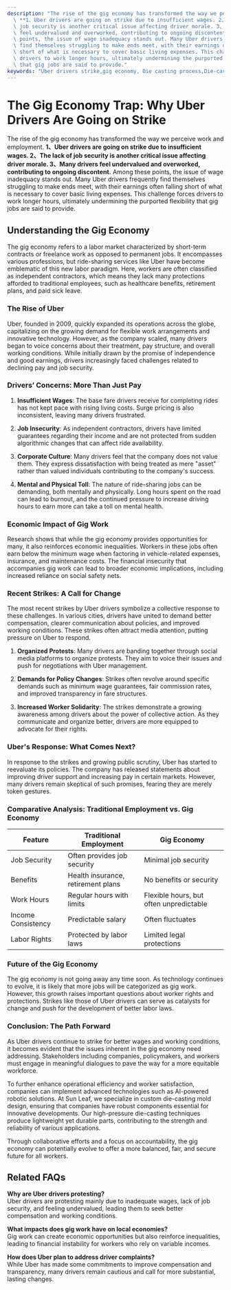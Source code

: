 ```yaml
---
description: "The rise of the gig economy has transformed the way we perceive work and employment.\
  \ **1、Uber drivers are going on strike due to insufficient wages. 2、The lack of\
  \ job security is another critical issue affecting driver morale. 3、Many drivers\
  \ feel undervalued and overworked, contributing to ongoing discontent.** Among these\
  \ points, the issue of wage inadequacy stands out. Many Uber drivers frequently\
  \ find themselves struggling to make ends meet, with their earnings often falling\
  \ short of what is necessary to cover basic living expenses. This challenge forces\
  \ drivers to work longer hours, ultimately undermining the purported flexibility\
  \ that gig jobs are said to provide."
keywords: "Uber drivers strike,gig economy, Die casting process,Die-cast aluminum"
---
```

# The Gig Economy Trap: Why Uber Drivers Are Going on Strike

The rise of the gig economy has transformed the way we perceive work and employment. **1、Uber drivers are going on strike due to insufficient wages. 2、The lack of job security is another critical issue affecting driver morale. 3、Many drivers feel undervalued and overworked, contributing to ongoing discontent.** Among these points, the issue of wage inadequacy stands out. Many Uber drivers frequently find themselves struggling to make ends meet, with their earnings often falling short of what is necessary to cover basic living expenses. This challenge forces drivers to work longer hours, ultimately undermining the purported flexibility that gig jobs are said to provide.

## **Understanding the Gig Economy**

The gig economy refers to a labor market characterized by short-term contracts or freelance work as opposed to permanent jobs. It encompasses various professions, but ride-sharing services like Uber have become emblematic of this new labor paradigm. Here, workers are often classified as independent contractors, which means they lack many protections afforded to traditional employees, such as healthcare benefits, retirement plans, and paid sick leave.

### **The Rise of Uber**

Uber, founded in 2009, quickly expanded its operations across the globe, capitalizing on the growing demand for flexible work arrangements and innovative technology. However, as the company scaled, many drivers began to voice concerns about their treatment, pay structure, and overall working conditions. While initially drawn by the promise of independence and good earnings, drivers increasingly faced challenges related to declining pay and job security.

### **Drivers’ Concerns: More Than Just Pay**

1. **Insufficient Wages**: The base fare drivers receive for completing rides has not kept pace with rising living costs. Surge pricing is also inconsistent, leaving many drivers frustrated.
   
2. **Job Insecurity**: As independent contractors, drivers have limited guarantees regarding their income and are not protected from sudden algorithmic changes that can affect ride availability.

3. **Corporate Culture**: Many drivers feel that the company does not value them. They express dissatisfaction with being treated as mere "asset" rather than valued individuals contributing to the company's success.

4. **Mental and Physical Toll**: The nature of ride-sharing jobs can be demanding, both mentally and physically. Long hours spent on the road can lead to burnout, and the continued pressure to increase driving hours to earn more can take a toll on mental health.

### **Economic Impact of Gig Work**

Research shows that while the gig economy provides opportunities for many, it also reinforces economic inequalities. Workers in these jobs often earn below the minimum wage when factoring in vehicle-related expenses, insurance, and maintenance costs. The financial insecurity that accompanies gig work can lead to broader economic implications, including increased reliance on social safety nets.

### **Recent Strikes: A Call for Change**

The most recent strikes by Uber drivers symbolize a collective response to these challenges. In various cities, drivers have united to demand better compensation, clearer communication about policies, and improved working conditions. These strikes often attract media attention, putting pressure on Uber to respond.

1. **Organized Protests**: Many drivers are banding together through social media platforms to organize protests. They aim to voice their issues and push for negotiations with Uber management.

2. **Demands for Policy Changes**: Strikes often revolve around specific demands such as minimum wage guarantees, fair commission rates, and improved transparency in fare structures.

3. **Increased Worker Solidarity**: The strikes demonstrate a growing awareness among drivers about the power of collective action. As they communicate and organize better, drivers are more equipped to advocate for their rights.

### **Uber's Response: What Comes Next?**

In response to the strikes and growing public scrutiny, Uber has started to reevaluate its policies. The company has released statements about improving driver support and increasing pay in certain markets. However, many drivers remain skeptical of such promises, fearing they are merely token gestures.

### **Comparative Analysis: Traditional Employment vs. Gig Economy**

| Feature                    | Traditional Employment                 | Gig Economy                             |
|----------------------------|---------------------------------------|-----------------------------------------|
| Job Security                | Often provides job security           | Minimal job security                    |
| Benefits                    | Health insurance, retirement plans    | No benefits or security                 |
| Work Hours                  | Regular hours with limits             | Flexible hours, but often unpredictable |
| Income Consistency           | Predictable salary                    | Often fluctuates                        |
| Labor Rights                | Protected by labor laws               | Limited legal protections                |

### **Future of the Gig Economy**

The gig economy is not going away any time soon. As technology continues to evolve, it is likely that more jobs will be categorized as gig work. However, this growth raises important questions about worker rights and protections. Strikes like those of Uber drivers can serve as catalysts for change and push for the development of better labor laws.

### **Conclusion: The Path Forward**

As Uber drivers continue to strike for better wages and working conditions, it becomes evident that the issues inherent in the gig economy need addressing. Stakeholders including companies, policymakers, and workers must engage in meaningful dialogues to pave the way for a more equitable workforce. 

To further enhance operational efficiency and worker satisfaction, companies can implement advanced technologies such as AI-powered robotic solutions. At Sun Leaf, we specialize in custom die-casting mold design, ensuring that companies have robust components essential for innovative developments. Our high-pressure die-casting techniques produce lightweight yet durable parts, contributing to the strength and reliability of various applications.

Through collaborative efforts and a focus on accountability, the gig economy can potentially evolve to offer a more balanced, fair, and secure future for all workers.

## Related FAQs

**Why are Uber drivers protesting?**  
Uber drivers are protesting mainly due to inadequate wages, lack of job security, and feeling undervalued, leading them to seek better compensation and working conditions.

**What impacts does gig work have on local economies?**  
Gig work can create economic opportunities but also reinforce inequalities, leading to financial instability for workers who rely on variable incomes.

**How does Uber plan to address driver complaints?**  
While Uber has made some commitments to improve compensation and transparency, many drivers remain cautious and call for more substantial, lasting changes.
